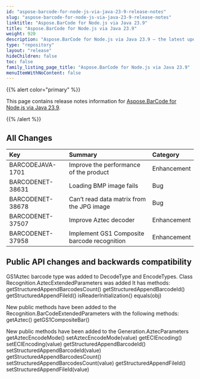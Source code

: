 ```yaml
---
id: "aspose-barcode-for-node-js-via-java-23-9-release-notes"
slug: "aspose-barcode-for-node-js-via-java-23-9-release-notes"
linktitle: "Aspose.BarCode for Node.js via Java 23.9"
title: "Aspose.BarCode for Node.js via Java 23.9"
weight: 920
description: "Aspose.BarCode for Node.js via Java 23.9 – the latest updates and fixes."
type: "repository"
layout: "release"
hideChildren: false
toc: false
family_listing_page_title: "Aspose.BarCode for Node.js via Java 23.9"
menuItemWithNoContent: false
---
```


{{% alert color="primary" %}} 

This page contains release notes information for [Aspose.BarCode for Node.js via Java 23.9](https://releases.aspose.com/barcode/nodejs/new-releases/aspose.barcode-for-node.js-via-java-23.9/).

{{% /alert %}} 
## **All Changes**

|**Key**|**Summary**|**Category**|
| :- | :- | :- |
|BARCODEJAVA-1701|Improve the performance of the product|Enhancement|
|BARCODENET-38631|Loading BMP image fails|Bug|
|BARCODENET-38678|Can’t read data matrix from the JPG image|Bug|
|BARCODENET-37507|Improve Aztec decoder|Enhancement|
|BARCODENET-37958|Implement GS1 Composite barcode recognition|Enhancement|

## Public API changes and backwards compatibility

GS1Aztec barcode type was added to DecodeType and EncodeTypes.
Class Recognition.AztecExtendedParameters was added
It has methods:
getStructuredAppendBarcodesCount()
getStructuredAppendBarcodeId()
getStructuredAppendFileId()
isReaderInitialization()
equals(obj)

New public methods have been added to the Recognition.BarCodeExtendedParameters with the following methods:
getAztec()
getGS1CompositeBar()


New public methods have been added to the Generation.AztecParameters
getAztecEncodeMode()
setAztecEncodeMode(value)
getECIEncoding()
setECIEncoding(value)
getStructuredAppendBarcodeId()
setStructuredAppendBarcodeId(value)
getStructuredAppendBarcodesCount()
setStructuredAppendBarcodesCount(value)
getStructuredAppendFileId()
setStructuredAppendFileId(value)
